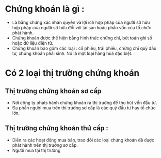 # Chứng khoán là gì :
- Là bằng chứng xác nhận quyền và lợi ích hợp pháp của người sở hữu hợp pháp của người sở hữu đối với tài sản hoặc phần vốn của tổ chức phát hành.
- Chứng khoán được thể hiện bằng hình thức chứng chỉ, bút toán ghi sổ hoặc dữ liệu điện tử.
- Chứng khoán bao gồm các loại : cổ phiếu, trái phiếu, chứng chỉ quỹ đầu tư, chứng khoán phái sinh. Nó là một loại hàng hoá đặc biệt.
# Có 2 loại thị trường chứng khoán
## Thị trường chứng khoán sơ cấp 
- Nơi công ty phats hành chứng khoán ra thị trường để thu hút vốn đầu tư.
- Đa phần người mua trên thị trường sơ cấp là các quỹ đầu tư hay tổ chức lớn.
## Thị trường chứng khoán thứ cấp :
- Diễn ra các hoạt động mua bán, trao đổi các loại chứng khoán đã được phát hành trên thị trường sơ cấp.
- Người mua tại thị trường 

<!--stackedit_data:
eyJoaXN0b3J5IjpbODM0NTEyOTg3XX0=
-->